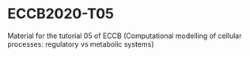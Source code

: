 # ECCB2020-T05
Material for the tutorial 05 of ECCB (Computational modelling of cellular processes: regulatory vs metabolic systems)
